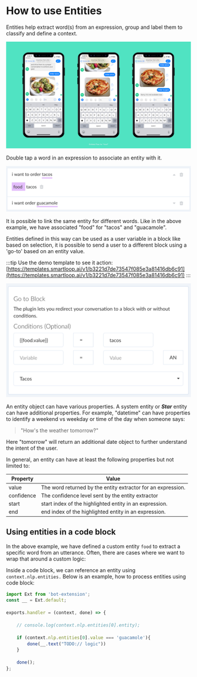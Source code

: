 # How to use Entities

Entities help extract word(s) from an expression, group and label them to classify and define a context.

![](./entities-flow.png)

Double tap a word in an expression to associate an entity with it.

![](./define-entities.png)

It is possible to link the same entity for different words. Like in the above example, we have associated "food" for "tacos" and "guacamole".

Entities defined in this way can be used as a user variable in a block like based on selection, it is possible to send a user to a different block using a 'go-to' based on an entity value.

:::tip
Use the demo template to see it action:
[https://templates.smartloop.ai/v1/b3221d7de73547f085e3a81416db6c91](https://templates.smartloop.ai/v1/b3221d7de73547f085e3a81416db6c91)
:::

![](./entity-check.png)

An entity object can have various properties. A system entity or ***Star*** entity can have additional properties. For example, "datetime" can have properties to identify a weekend vs weekday or time of the day when someone says:

> "How's the weather tomorrow?"

Here "tomorrow" will return an additional date object to further understand the intent of the user. 

In general, an entity can have at least the following properties but not limited to:


| Property | Value |
| -- | -- |
| value | The word returned by the entity extractor for an expression. |
| confidence | The confidence level sent by the entity extractor |
| start | start index of the highlighted entity in an expression.|
| end | end index of the highlighted entity in an expression.

## Using entities in a code block


In the above example, we have defined a custom entity `food` to extract a specific word from an utterance. Often, there are cases where we want to wrap that around a custom logic:

Inside a code block, we can reference an entity using `context.nlp.entities.` Below is an example, how to process entities using code block:

```javascript
import Ext from 'bot-extension';
const __ = Ext.default;

exports.handler = (context, done) => {
    
    // console.log(context.nlp.entities[0].entity);
    
    if (context.nlp.entities[0].value === 'guacamole'){
        done(__.text("TODO:// logic"))
    }
    
    done();
};
```